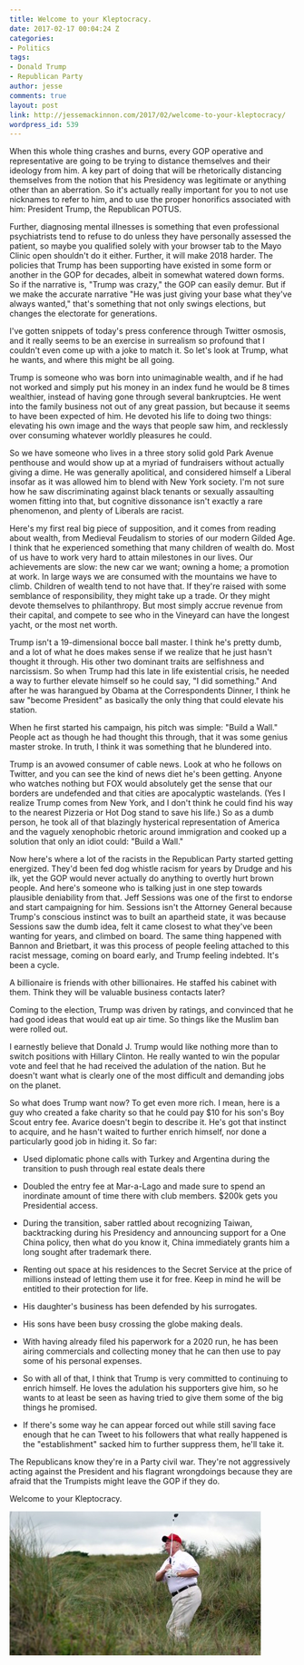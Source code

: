 ```yaml
---
title: Welcome to your Kleptocracy.
date: 2017-02-17 00:04:24 Z
categories:
- Politics
tags:
- Donald Trump
- Republican Party
author: jesse
comments: true
layout: post
link: http://jessemackinnon.com/2017/02/welcome-to-your-kleptocracy/
wordpress_id: 539
---
```


When this whole thing crashes and burns, every GOP operative and representative are going to be trying to distance themselves and their ideology from him. A key part of doing that will be rhetorically distancing themselves from the notion that his Presidency was legitimate or anything other than an aberration. So it's actually really important for you to not use nicknames to refer to him, and to use the proper honorifics associated with him: President Trump, the Republican POTUS.

Further, diagnosing mental illnesses is something that even professional psychiatrists tend to refuse to do unless they have personally assessed the patient, so maybe you qualified solely with your browser tab to the Mayo Clinic open shouldn't do it either. Further, it will make 2018 harder. The policies that Trump has been supporting have existed in some form or another in the GOP for decades, albeit in somewhat watered down forms. So if the narrative is, "Trump was crazy," the GOP can easily demur. But if we make the accurate narrative "He was just giving your base what they've always wanted," that's something that not only swings elections, but changes the electorate for generations.

I've gotten snippets of today's press conference through Twitter osmosis, and it really seems to be an exercise in surrealism so profound that I couldn't even come up with a joke to match it. So let's look at Trump, what he wants, and where this might be all going.

Trump is someone who was born into unimaginable wealth, and if he had not worked and simply put his money in an index fund he would be 8 times wealthier, instead of having gone through several bankruptcies. He went into the family business not out of any great passion, but because it seems to have been expected of him. He devoted his life to doing two things: elevating his own image and the ways that people saw him, and recklessly over consuming whatever worldly pleasures he could.

So we have someone who lives in a three story solid gold Park Avenue penthouse and would show up at a myriad of fundraisers without actually giving a dime. He was generally apolitical, and considered himself a Liberal insofar as it was allowed him to blend with New York society. I'm not sure how he saw discriminating against black tenants or sexually assaulting women fitting into that, but cognitive dissonance isn't exactly a rare phenomenon, and plenty of Liberals are racist.

Here's my first real big piece of supposition, and it comes from reading about wealth, from Medieval Feudalism to stories of our modern Gilded Age. I think that he experienced something that many children of wealth do. Most of us have to work very hard to attain milestones in our lives. Our achievements are slow: the new car we want; owning a home; a promotion at work. In large ways we are consumed with the mountains we have to climb. Children of wealth tend to not have that. If they're raised with some semblance of responsibility, they might take up a trade. Or they might devote themselves to philanthropy. But most simply accrue revenue from their capital, and compete to see who in the Vineyard can have the longest yacht, or the most net worth.

Trump isn't a 19-dimensional bocce ball master. I think he's pretty dumb, and a lot of what he does makes sense if we realize that he just hasn't thought it through. His other two dominant traits are selfishness and narcissism. So when Trump had this late in life existential crisis, he needed a way to further elevate himself so he could say, "I did something." And after he was harangued by Obama at the Correspondents Dinner, I think he saw "become President" as basically the only thing that could elevate his station.

When he first started his campaign, his pitch was simple: "Build a Wall." People act as though he had thought this through, that it was some genius master stroke. In truth, I think it was something that he blundered into.

Trump is an avowed consumer of cable news. Look at who he follows on Twitter, and you can see the kind of news diet he's been getting. Anyone who watches nothing but FOX would absolutely get the sense that our borders are undefended and that cities are apocalyptic wastelands. (Yes I realize Trump comes from New York, and I don't think he could find his way to the nearest Pizzeria or Hot Dog stand to save his life.) So as a dumb person, he took all of that blazingly hysterical representation of America and the vaguely xenophobic rhetoric around immigration and cooked up a solution that only an idiot could: "Build a Wall."

Now here's where a lot of the racists in the Republican Party started getting energized. They'd been fed dog whistle racism for years by Drudge and his ilk, yet the GOP would never actually do anything to overtly hurt brown people. And here's someone who is talking just in one step towards plausible deniability from that. Jeff Sessions was one of the first to endorse and start campaigning for him. Sessions isn't the Attorney General because Trump's conscious instinct was to built an apartheid state, it was because Sessions saw the dumb idea, felt it came closest to what they've been wanting for years, and climbed on board. The same thing happened with Bannon and Brietbart, it was this process of people feeling attached to this racist message, coming on board early, and Trump feeling indebted. It's been a cycle.

A billionaire is friends with other billionaires. He staffed his cabinet with them. Think they will be valuable business contacts later?

Coming to the election, Trump was driven by ratings, and convinced that he had good ideas that would eat up air time. So things like the Muslim ban were rolled out.

I earnestly believe that Donald J. Trump would like nothing more than to switch positions with Hillary Clinton. He really wanted to win the popular vote and feel that he had received the adulation of the nation. But he doesn't want what is clearly one of the most difficult and demanding jobs on the planet.

So what does Trump want now? To get even more rich. I mean, here is a guy who created a fake charity so that he could pay $10 for his son's Boy Scout entry fee. Avarice doesn't begin to describe it. He's got that instinct to acquire, and he hasn't waited to further enrich himself, nor done a particularly good job in hiding it. So far:

  * Used diplomatic phone calls with Turkey and Argentina during the transition to push through real estate deals there

  * Doubled the entry fee at Mar-a-Lago and made sure to spend an inordinate amount of time there with club members. $200k gets you Presidential access.

  * During the transition, saber rattled about recognizing Taiwan, backtracking during his Presidency and announcing support for a One China policy, then what do you know it, China immediately grants him a long sought after trademark there.

  * Renting out space at his residences to the Secret Service at the price of millions instead of letting them use it for free. Keep in mind he will be entitled to their protection for life.

  * His daughter's business has been defended by his surrogates.

  * His sons have been busy crossing the globe making deals.

  * With having already filed his paperwork for a 2020 run, he has been airing commercials and collecting money that he can then use to pay some of his personal expenses.

  * So with all of that, I think that Trump is very committed to continuing to enrich himself. He loves the adulation his supporters give him, so he wants to at least be seen as having tried to give them some of the big things he promised.

  * If there's some way he can appear forced out while still saving face enough that he can Tweet to his followers that what really happened is the "establishment" sacked him to further suppress them, he'll take it.

The Republicans know they're in a Party civil war. They're not aggressively acting against the President and his flagrant wrongdoings because they are afraid that the Trumpists might leave the GOP if they do.

Welcome to your Kleptocracy.

<img src="/images/2017/trump-golf.jpg" alt="">
